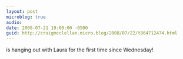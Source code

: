 ```yaml
---
layout: post
microblog: true
audio: 
date: 2008-07-21 19:00:00 -0500
guid: http://craigmcclellan.micro.blog/2008/07/22/t864712474.html
---
```

is hanging out with Laura for the first time since Wednesday!
